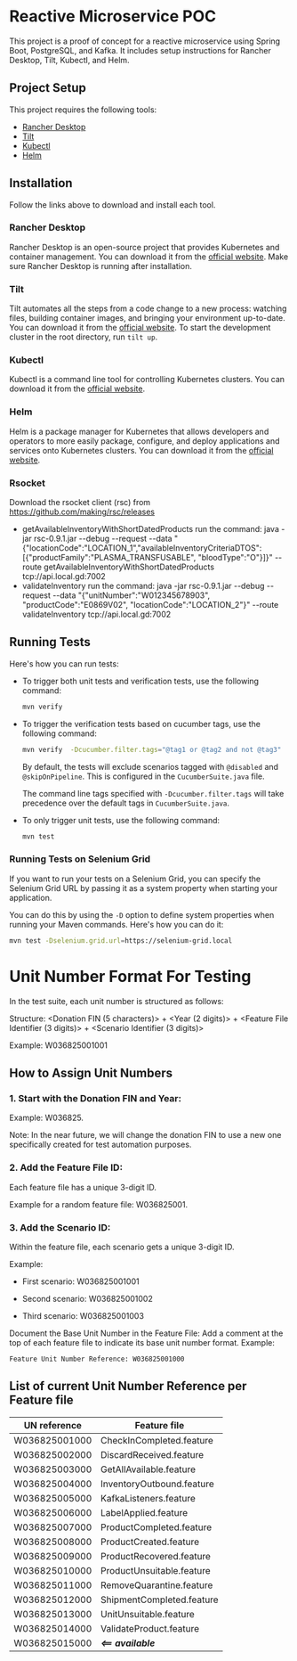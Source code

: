 # Reactive Microservice POC 

This project is a proof of concept for a reactive microservice using Spring Boot, PostgreSQL, and Kafka. It includes
setup instructions for Rancher Desktop, Tilt, Kubectl, and Helm.

## Project Setup

This project requires the following tools:

- [Rancher Desktop](https://rancherdesktop.io/)
- [Tilt](https://tilt.dev/)
- [Kubectl](https://kubernetes.io/docs/tasks/tools/)
- [Helm](https://helm.sh/)

## Installation

Follow the links above to download and install each tool.

### Rancher Desktop

Rancher Desktop is an open-source project that provides Kubernetes and container management. You can download it from
the [official website](https://rancherdesktop.io/). Make sure Rancher Desktop is running after installation.

### Tilt

Tilt automates all the steps from a code change to a new process: watching files, building container images, and
bringing your environment up-to-date. You can download it from the [official website](https://tilt.dev/). To start the
development cluster in the root directory, run `tilt up`.

### Kubectl

Kubectl is a command line tool for controlling Kubernetes clusters. You can download it from
the [official website](https://kubernetes.io/docs/tasks/tools/).

### Helm

Helm is a package manager for Kubernetes that allows developers and operators to more easily package, configure, and
deploy applications and services onto Kubernetes clusters. You can download it from
the [official website](https://helm.sh/).


### Rsocket
Download the rsocket client (rsc) from https://github.com/making/rsc/releases
- getAvailableInventoryWithShortDatedProducts
run the command: java -jar rsc-0.9.1.jar --debug --request --data "{\"locationCode\":\"LOCATION_1\",\"availableInventoryCriteriaDTOS\": [{\"productFamily\":\"PLASMA_TRANSFUSABLE\", \"bloodType\":\"O\"}]}" --route getAvailableInventoryWithShortDatedProducts tcp://api.local.gd:7002
- validateInventory
  run the command: java -jar rsc-0.9.1.jar --debug --request --data "{\"unitNumber\":\"W012345678903\", \"productCode\":\"E0869V02\", \"locationCode\":\"LOCATION_2\"}" --route validateInventory tcp://api.local.gd:7002

## Running Tests

Here's how you can run tests:

- To trigger both unit tests and verification tests, use the following command:

    ```bash
    mvn verify
    ```
- To trigger the verification tests based on cucumber tags, use the following command:

    ```bash
    mvn verify  -Dcucumber.filter.tags="@tag1 or @tag2 and not @tag3"
    ```
    
    By default, the tests will exclude scenarios tagged with `@disabled` and `@skipOnPipeline`. This is configured in the `CucumberSuite.java` file.
    
    The command line tags specified with `-Dcucumber.filter.tags` will take precedence over the default tags in `CucumberSuite.java`.

- To only trigger unit tests, use the following command:

    ```bash 
    mvn test
    ```

### Running Tests on Selenium Grid

If you want to run your tests on a Selenium Grid, you can specify the Selenium Grid URL by passing it as a system property when starting your application.

You can do this by using the `-D` option to define system properties when running your Maven commands. Here's how you can do it:

```bash
mvn test -Dselenium.grid.url=https://selenium-grid.local
```

# Unit Number Format For Testing

In the test suite, each unit number is structured as follows:

Structure:
<Donation FIN (5 characters)> + <Year (2 digits)> + <Feature File Identifier (3 digits)> + <Scenario Identifier (3 digits)>

Example: W036825001001

## How to Assign Unit Numbers

### 1. Start with the Donation FIN and Year:
Example: W036825.

Note: In the near future, we will change the donation FIN to use a new one specifically created for test automation purposes.

### 2. Add the Feature File ID:

Each feature file has a unique 3-digit ID.

Example for a random feature file: W036825001.

### 3. Add the Scenario ID:

Within the feature file, each scenario gets a unique 3-digit ID.

Example:

- First scenario: W036825001001

- Second scenario: W036825001002

- Third scenario: W036825001003

Document the Base Unit Number in the Feature File:
Add a comment at the top of each feature file to indicate its base unit number format.
Example:

``` Feature Unit Number Reference: W036825001000 ```

## List of current Unit Number Reference per Feature file
| **UN reference** | **Feature file**          |
|------------------|---------------------------|
| W036825001000    | CheckInCompleted.feature  |
| W036825002000    | DiscardReceived.feature   |
| W036825003000    | GetAllAvailable.feature   |
| W036825004000    | InventoryOutbound.feature |
| W036825005000    | KafkaListeners.feature    |  
| W036825006000    | LabelApplied.feature      |
| W036825007000    | ProductCompleted.feature  |
| W036825008000    | ProductCreated.feature    |
| W036825009000    | ProductRecovered.feature  |
| W036825010000    | ProductUnsuitable.feature |
| W036825011000    | RemoveQuarantine.feature  |
| W036825012000    | ShipmentCompleted.feature |
| W036825013000    | UnitUnsuitable.feature    |
| W036825014000    | ValidateProduct.feature   |
| W036825015000    | ***<== available***       |
